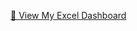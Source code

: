 [🔗 View My Excel Dashboard](https://1drv.ms/x/c/6be5c46a5193ce36/EbILaNZL7fRGp4AX5D8KxLMBiqK9xYbhU0cF0gHHVLZinQ?e=exVH2f)
